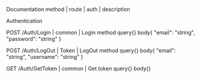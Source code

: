 Documentation
method | route | auth | description

Authentication

POST /Auth/Login | common  |  Login method
query{}
body{
  "email": "string",
  "password": "string"
}

POST /Auth/LogOut | Token  |  LogOut method
query{}
body{
  "email": "string",
  "username": "string"
}

GET /Auth/GetToken | common  |  Get token
query{}
body{}





